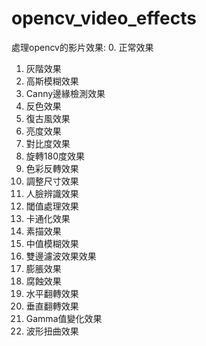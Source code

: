# opencv_video_effects

處理opencv的影片效果:
0. 正常效果
1. 灰階效果
2. 高斯模糊效果
3. Canny邊緣檢測效果
4. 反色效果
5. 復古風效果
6. 亮度效果
7. 對比度效果
8. 旋轉180度效果
9. 色彩反轉效果
10. 調整尺寸效果
11. 人臉辨識效果
12. 閾值處理效果
13. 卡通化效果
14. 素描效果
15. 中值模糊效果
16. 雙邊濾波效果效果
17. 膨脹效果
18. 腐蝕效果
19. 水平翻轉效果
20. 垂直翻轉效果
21. Gamma值變化效果
22. 波形扭曲效果
